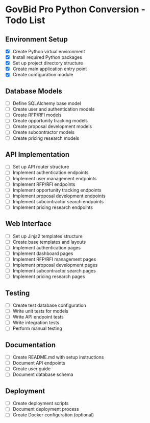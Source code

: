 # GovBid Pro Python Conversion - Todo List

## Environment Setup
- [x] Create Python virtual environment
- [x] Install required Python packages
- [x] Set up project directory structure
- [x] Create main application entry point
- [x] Create configuration module

## Database Models
- [ ] Define SQLAlchemy base model
- [ ] Create user and authentication models
- [ ] Create RFP/RFI models
- [ ] Create opportunity tracking models
- [ ] Create proposal development models
- [ ] Create subcontractor models
- [ ] Create pricing research models

## API Implementation
- [ ] Set up API router structure
- [ ] Implement authentication endpoints
- [ ] Implement user management endpoints
- [ ] Implement RFP/RFI endpoints
- [ ] Implement opportunity tracking endpoints
- [ ] Implement proposal development endpoints
- [ ] Implement subcontractor search endpoints
- [ ] Implement pricing research endpoints

## Web Interface
- [ ] Set up Jinja2 templates structure
- [ ] Create base templates and layouts
- [ ] Implement authentication pages
- [ ] Implement dashboard pages
- [ ] Implement RFP/RFI management pages
- [ ] Implement proposal development pages
- [ ] Implement subcontractor search pages
- [ ] Implement pricing research pages

## Testing
- [ ] Create test database configuration
- [ ] Write unit tests for models
- [ ] Write API endpoint tests
- [ ] Write integration tests
- [ ] Perform manual testing

## Documentation
- [ ] Create README.md with setup instructions
- [ ] Document API endpoints
- [ ] Create user guide
- [ ] Document database schema

## Deployment
- [ ] Create deployment scripts
- [ ] Document deployment process
- [ ] Create Docker configuration (optional)
